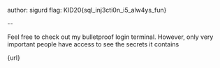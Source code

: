 author: sigurd
flag: KID20{sql_inj3cti0n_i5_alw4ys_fun}

-- 

Feel free to check out my bulletproof login terminal. However, only very important people have access to see the secrets it contains 

{url}

